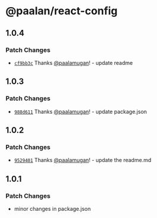# @paalan/react-config

## 1.0.4

### Patch Changes

- [`cf9bb3c`](https://github.com/paalamugan/paalan-react-shadcn-ui/commit/cf9bb3c4e07a69a26c95b66b8d23d4be8f24fe43) Thanks [@paalamugan](https://github.com/paalamugan)! - update readme

## 1.0.3

### Patch Changes

- [`988d611`](https://github.com/paalamugan/paalan-react-shadcn-ui/commit/988d6115f03ca1bd3e0acdd7c236fae866bf4cfd) Thanks [@paalamugan](https://github.com/paalamugan)! - update package.json

## 1.0.2

### Patch Changes

- [`9529401`](https://github.com/paalamugan/paalan-react-shadcn-ui/commit/9529401cbdb0120f5379050d4085b3ae6438d98c) Thanks [@paalamugan](https://github.com/paalamugan)! - update the readme.md

## 1.0.1

### Patch Changes

- minor changes in package.json
